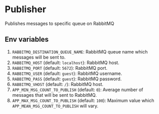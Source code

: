 # Publisher

Publishes messages to specific queue on RabbitMQ

## Env variables

1. `RABBITMQ_DESTINATION_QUEUE_NAME`: RabbitMQ queue name which messages will be sent to.
1. `RABBITMQ_HOST` (default: `localhost`): RabbitMQ host.
1. `RABBITMQ_PORT` (default: `5672`): RabbitMQ port.
1. `RABBITMQ_USER` (default: `guest`): RabbitMQ username.
1. `RABBITMQ_PASS` (default: `guest`): RabbitMQ password.
1. `RABBITMQ_VHOST` (default: `/`): RabbitMQ host.
1. `APP_MIN_MSG_COUNT_TO_PUBLISH` (default: `0`): Average number of messages that will be sent to RabbitMQ.
1. `APP_MAX_MSG_COUNT_TO_PUBLISH` (default: `100`): Maximum value which `APP_MEAN_MSG_COUNT_TO_PUBLISH` will vary.
